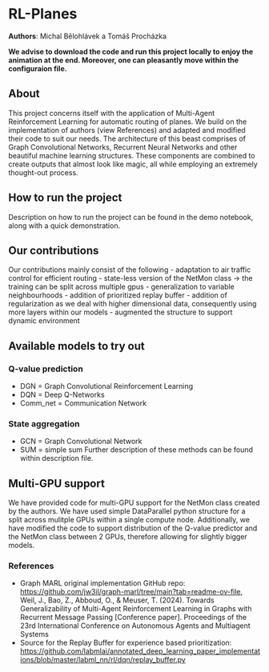 # RL-Planes
**Authors**: Michal Bělohlávek a Tomáš Procházka

**We advise to download the code and run this project locally to enjoy the animation at the end. Moreover, one can pleasantly move within the configuraion file.**

## About
This project concerns itself with the application of Multi-Agent Reinforcement Learning for automatic routing of planes. We build on the implementation of authors (view References) and adapted and modified their code to suit our needs. The architecture of this beast comprises of Graph Convolutional Networks, Recurrent Neural Networks and other beautiful machine learning structures. These components are combined to create outputs that almost look like magic, all while employing an extremely thought-out process. 

## How to run the project
Description on how to run the project can be found in the demo notebook, along with a quick demonstration.

## Our contributions
Our contributions mainly consist of the following
    - adaptation to air traffic control for efficient routing
    - state-less version of the NetMon class -> the training can be split across multiple gpus
    - generalization to variable neighbourhoods
    - addition of prioritized replay buffer
    - addition of regularization as we deal with higher dimensional data, consequently using more layers within our models
    - augmented the structure to support dynamic environment

## Available models to try out
### Q-value prediction
  - DGN = Graph Convolutional Reinforcement Learning
  - DQN = Deep Q-Networks
  - Comm_net = Communication Network
### State aggregation
  - GCN = Graph Convolutional Network
  - SUM = simple sum
Further description of these methods can be found within description file.

## Multi-GPU support
We have provided code for multi-GPU support for the NetMon class created by the authors. We have used simple DataParallel python structure for a split across mulitple GPUs within a single compute node. Additionally, we have modified the code to support distribution of the Q-value predictor and the NetMon class between 2 GPUs, therefore allowing for slightly bigger models. 

### References
  - Graph MARL original implementation GitHub repo: https://github.com/jw3il/graph-marl/tree/main?tab=readme-ov-file, Weil, J., Bao, Z., Abboud, O., & Meuser, T. (2024). Towards Generalizability of Multi-Agent Reinforcement  Learning in Graphs with Recurrent Message Passing [Conference paper]. Proceedings of the 23rd International Conference on  Autonomous Agents and Multiagent Systems
  - Source for the Replay Buffer for experience based prioritization: https://github.com/labmlai/annotated_deep_learning_paper_implementations/blob/master/labml_nn/rl/dqn/replay_buffer.py

  
